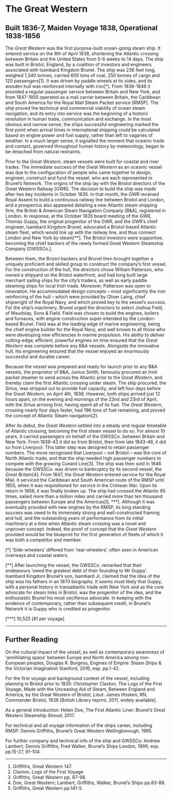 # The Great Western

## Built 1836-7, Maiden Voyage 1838, Operational 1838-1856

The *Great Western* was the first purpose-built ocean-going steam ship. It entered service on the 8th of April 1838, shortening the Atlantic crossing between Britain and the United States from 5-6 weeks to 14 days. The ship was built in Bristol, England, by a coalition of investors and engineers associated with Isambard Kingdom Brunel.  The ship was 236 feet long, weighed 1,340 tonnes, carried 600 tons of coal, 250 tonnes of cargo and 120 passengers[1].  It was driven by paddle wheels at its sides, and its wooden hull was reinforced internally with iron[*].  From 1838-1846 it provided a regular passenger service between Britain and New York, and from 1847-1855 operated as a mail carrier between Britain, the Caribbean and South America for the Royal Mail Steam Packet service [RMSP].  The ship proved the technical and commercial viability of ocean steam navigation, and its entry into service was the beginning of a historic revolution in human trade, communication and exchange.  In the most obvious and narrow sense, the ships successful engineering marked the first point when arrival times in international shipping could be calculated based on engine power and fuel supply, rather than left to vagaries of weather.  In a much larger sense, it signalled the moment that oceanic trade and contact, governed throughout human history by meteorology, began to be detached from natural restraints.

Prior to the *Great Western*, steam vessels were built for coastal and river trades.  The immediate success of the *Great Western* as an oceanic vessel was due to the configuration of people who came together to design, engineer, construct and fund the vessel, who are each represented in Brunel’s Network.  The origins of the ship lay with the Bristol directors of the Great Western Railway [GWR].  The decision to build the ship was made after two key incidents in October 1835.  In that month, the GWR received Royal Assent to build a continuous railway line between Bristol and London, and a prospectus also appeared detailing a new Atlantic steam shipping firm, the British & American Steam Navigation Company [B&A], registered in London.  In response, at the October 1835 board meeting of the GWR, Thomas Guppy, the original progenitor of the GWR, and the GWR’s chief engineer, Isambard Kingdom Brunel, advocated a Bristol-based Atlantic steam fleet, which would link up with the railway line, and thus connect London and New York by steam[**].  The Bristol investors were supportive, becoming the chief backers of the newly formed Great Western Steamship Company [GWSSCo.].  

Between them, the Bristol backers and Brunel then brought together a uniquely proficient and skilled group to construct the company’s first vessel.  For the construction of the hull, the directors chose William Patterson, who owned a shipyard on the Bristol waterfront, and had long built large merchant sailing ships for the city’s traders, as well as early paddle steaming ships for local Irish trade. Moreover, Patterson was open to innovation.  He accommodated design concepts – most significantly the iron reinforcing of the hull – which were provided by Oliver Laing, chief shipwright of the Royal Navy, and which proved key to the vessel’s success.  For the ship’s machinery, Brunel urged the directors to select Joshua Field, of Maudslay, Sons & Field.  Field was chosen to build the engines, boilers and furnaces, with engine construction super-intended by the London-based Brunel.  Field was at the leading edge of marine engineering, being the chief engine builder for the Royal Navy, and well known to all those who were developing new efficiencies in marine propulsion.  His ability to deliver cutting-edge, efficient, powerful engines on time ensured that the *Great Western* was complete before any B&A vessels.  Alongside the innovative hull, his engineering ensured that the vessel enjoyed an enormously successful and durable career.

Because the vessel was prepared and ready for launch prior to any B&A vessels, the proprietor of B&A, Junius Smith, famously procured an Irish packet steamer to send across the Atlantic prior to the *Great Western*, and thereby claim the first Atlantic crossing under steam.  The ship procured, the *Sirius*, was stripped out to provide fuel capacity, and left four days before the *Great Western*, on April 4th, 1838.  However, both ships arrived just 12 hours apart, on the evening and mornings of the 22nd and 23rd of April, with the *Sirius* arriving first, having spent all of its fuel. The *Great Western*, crossing nearly four days faster, had 196 tons of fuel remaining, and proved the concept of Atlantic Steam navigation[2].

After its debut, the *Great Western* settled into a steady and regular timetable of Atlantic crossing, becoming the first steam vessel to do so.  For almost 10 years, it carried passengers on behalf of the GWSSCo. between Britain and New York.  From 1838-43 it did so from Bristol, then from late 1843-46, it did so from Liverpool.  This latter step was designed to retain passenger numbers.  The move recognised that Liverpool – not Bristol – was the core of North Atlantic trade, and that the ship needed high passenger numbers to compete with the growing Cunard Line[3].   The ship was then sold in 1846 because the GWSSCo. was driven to bankruptcy by its second vessel, the *Great Britain*[4].   From 1847, the *Great Western* entered service for the Royal Mail.  It serviced the Caribbean and South American route of the RMSP until 1855, when it was requisitioned for service in the Crimean War.  Upon its return in 1856, it was finally broken up.  The ship had crossed the Atlantic 65 times, sailed more than a million miles and carried more than ten thousand passengers between Europe and the Americas[5, ***].  Although it was eventually provided with new engines by the RMSP, its long standing success was owed to its immensely strong and well-constructed framing and hull, and the outstanding years of performance from its initial machinery at a time when Atlantic steam crossing was a novel and unproven concept.  Indeed, the proof of concept that the *Great Western* provided would be the blueprint for the first generation of fleets of which it was both a competitor and member.

[*] ‘Side-wheelers’ differed from ‘rear-wheelers’, often seen in American riverways and coastal waters.

[**] After launching the vessel, the GWSSCo. remarked that their endeavours ‘owed the greatest debt of their founding to Mr Guppy’.  Isambard Kingdom Brunel’s son, Isambard Jr, claimed that the idea of the ship was his fathers in an 1870 biography.  It seems most likely that Guppy, with a personal history in transatlantic trade with New York and as the core advocate for steam links in Bristol, was the progenitor of the idea, and the enthusiastic Brunel his most vociferous advocate.  In keeping with the evidence of contemporary, rather than subsequent credit, in Brunel’s Network it is Guppy who is credited as progenitor.  

[***] 10,525 [81 per voyage]

---------------------

## Further Reading

On the cultural impact of the vessel, as well as contemporary awareness of ‘annihilating space’ between Europe and North America among non-European peoples, Douglas R. Burgess, Engines of Empire: Steam Ships & the Victorian Imagination Stanford, 2016, esp. pp.1-42.

For the first voyage and background context of the vessel, including planning in Bristol prior to 1835: Christopher Claxton, The Logs of the First Voyage, Made with the Unceasing Aid of Steam, Between England and America, by the Great Western of Bristol, Lieut. James Hosken, RN, Commander Bristol, 1838 [British Library reprint, 2011, widely available].

As a general introduction: Helen Doe, The First Atlantic Liner: Brunel’s Great Western Steamship Stroud, 2017.

For technical and all voyage information of the ships career, including RMSP: Dennis Griffiths, Brunel’s Great Western Wellingborough, 1985.

For further company and technical info of the ship and GWSSCo: Andrew Lambert, Dennis Griffiths, Fred Walker, Brunel’s Ships London, 1999, esp. pp.15-27, 91-104.

---------------------------

1. Griffiths, Great Western 147.
2. Claxton, Logs of the First Voyage 
3. Griffiths, Great Western pp. 87-98.
4. Doe, Great Western; Lambert, Griffiths, Walker, Brunel’s Ships pp.83-88.
5. Griffiths, Great Western pp.141-5.
